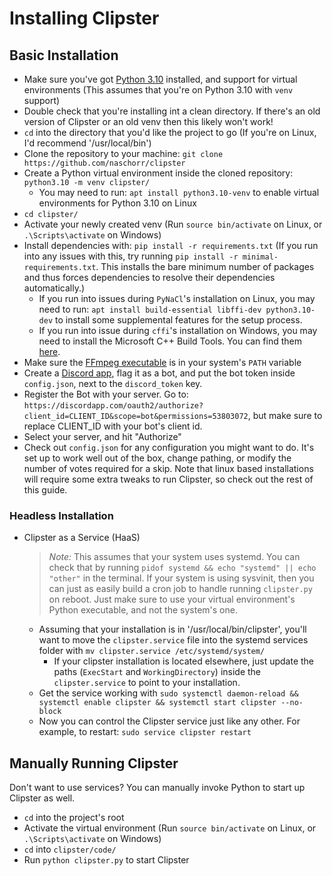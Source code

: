 # Installing Clipster

## Basic Installation

- Make sure you've got [Python 3.10](https://www.python.org/downloads/) installed, and support for virtual environments (This assumes that you're on Python 3.10 with `venv` support)
- Double check that you're installing int a clean directory. If there's an old version of Clipster or an old venv then this likely won't work!
- `cd` into the directory that you'd like the project to go (If you're on Linux, I'd recommend '/usr/local/bin')
- Clone the repository to your machine: `git clone https://github.com/naschorr/clipster`
- Create a Python virtual environment inside the cloned repository: `python3.10 -m venv clipster/`
  - You may need to run: `apt install python3.10-venv` to enable virtual environments for Python 3.10 on Linux
- `cd clipster/`
- Activate your newly created venv (Run `source bin/activate` on Linux, or `.\Scripts\activate` on Windows)
- Install dependencies with: `pip install -r requirements.txt` (If you run into any issues with this, try running `pip install -r minimal-requirements.txt`. This installs the bare minimum number of packages and thus forces dependencies to resolve their dependencies automatically.)
  - If you run into issues during `PyNaCl`'s installation on Linux, you may need to run: `apt install build-essential libffi-dev python3.10-dev` to install some supplemental features for the setup process.
  - If you run into issue during `cffi`'s installation on Windows, you may need to install the Microsoft C++ Build Tools. You can find them [here](https://visualstudio.microsoft.com/visual-cpp-build-tools/).
- Make sure the [FFmpeg executable](https://www.ffmpeg.org/download.html) is in your system's `PATH` variable
- Create a [Discord app](https://discordapp.com/developers/applications/me), flag it as a bot, and put the bot token inside `config.json`, next to the `discord_token` key.
- Register the Bot with your server. Go to: `https://discordapp.com/oauth2/authorize?client_id=CLIENT_ID&scope=bot&permissions=53803072`, but make sure to replace CLIENT_ID with your bot's client id.
- Select your server, and hit "Authorize"
- Check out `config.json` for any configuration you might want to do. It's set up to work well out of the box, change pathing, or modify the number of votes required for a skip. Note that linux based installations will require some extra tweaks to run Clipster, so check out the rest of this guide.

### Headless Installation

- Clipster as a Service (HaaS)
  > *Note:* This assumes that your system uses systemd. You can check that by running `pidof systemd && echo "systemd" || echo "other"` in the terminal. If your system is using sysvinit, then you can just as easily build a cron job to handle running `clipster.py` on reboot. Just make sure to use your virtual environment's Python executable, and not the system's one.

  - Assuming that your installation is in '/usr/local/bin/clipster', you'll want to move the `clipster.service` file into the systemd services folder with `mv clipster.service /etc/systemd/system/`
    - If your clipster installation is located elsewhere, just update the paths (`ExecStart` and `WorkingDirectory`) inside the `clipster.service` to point to your installation.
  - Get the service working with `sudo systemctl daemon-reload && systemctl enable clipster && systemctl start clipster --no-block`
  - Now you can control the Clipster service just like any other. For example, to restart: `sudo service clipster restart`

## Manually Running Clipster

Don't want to use services? You can manually invoke Python to start up Clipster as well.

- `cd` into the project's root
- Activate the virtual environment (Run `source bin/activate` on Linux, or `.\Scripts\activate` on Windows)
- `cd` into `clipster/code/`
- Run `python clipster.py` to start Clipster
